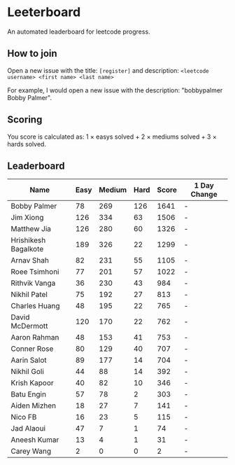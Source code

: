 # Leeterboard

An automated leaderboard for leetcode progress.

## How to join

Open a new issue with the title: `[register]` and description:
`<leetcode username> <first name> <last name>`

For example, I would open a new issue with the description: "bobbypalmer Bobby Palmer".

## Scoring

You score is calculated as:
1 $\times$ easys solved + 2 $\times$ mediums solved + 3 $\times$ hards solved.

## Leaderboard
| Name | Easy | Medium | Hard | Score | 1 Day Change |
| --- | --- | --- | --- | --- | --- |
| Bobby Palmer | 78 | 269 | 126 | 1641 | - |
| Jim Xiong | 126 | 334 | 63 | 1506 | - |
| Matthew Jia | 126 | 280 | 60 | 1326 | - |
| Hrishikesh Bagalkote | 189 | 326 | 22 | 1299 | - |
| Arnav Shah | 82 | 231 | 55 | 1105 | - |
| Roee Tsimhoni | 77 | 201 | 57 | 1022 | - |
| Rithvik Vanga | 36 | 230 | 43 | 984 | - |
| Nikhil Patel | 75 | 192 | 27 | 813 | - |
| Charles Huang | 48 | 195 | 22 | 765 | - |
| David McDermott | 120 | 170 | 22 | 762 | - |
| Aaron Rahman | 48 | 153 | 41 | 753 | - |
| Conner Rose | 80 | 129 | 40 | 707 | - |
| Aarin Salot | 89 | 177 | 14 | 704 | - |
| Nikhil Goli | 44 | 88 | 14 | 392 | - |
| Krish Kapoor | 40 | 82 | 10 | 346 | - |
| Batu Engin | 57 | 78 | 2 | 303 | - |
| Aiden Mizhen | 18 | 27 | 7 | 141 | - |
| Nico FB | 16 | 23 | 5 | 115 | - |
| Jad Alaoui | 47 | 7 | 1 | 74 | - |
| Aneesh Kumar | 13 | 4 | 1 | 31 | - |
| Carey Wang | 2 | 0 | 0 | 2 | - |
